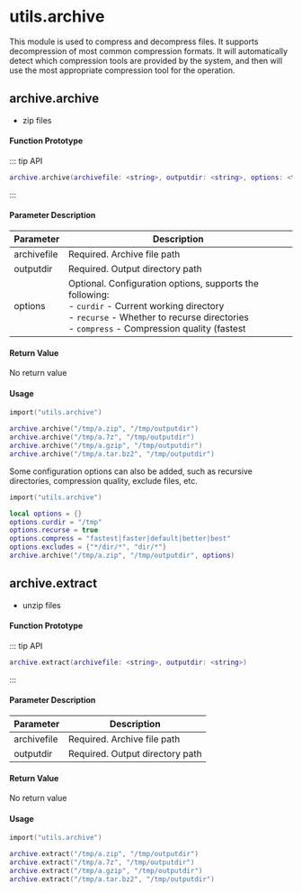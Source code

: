 
# utils.archive

This module is used to compress and decompress files. It supports decompression of most common compression formats. It will automatically detect which compression tools are provided by the system, and then will use the most appropriate compression tool for the operation.

## archive.archive

- zip files

#### Function Prototype

::: tip API
```lua
archive.archive(archivefile: <string>, outputdir: <string>, options: <table>)
```
:::

#### Parameter Description

| Parameter | Description |
|-----------|-------------|
| archivefile | Required. Archive file path |
| outputdir | Required. Output directory path |
| options | Optional. Configuration options, supports the following:<br>- `curdir` - Current working directory<br>- `recurse` - Whether to recurse directories<br>- `compress` - Compression quality (fastest|faster|default|better|best)<br>- `excludes` - Exclude files list |

#### Return Value

No return value

#### Usage

```lua
import("utils.archive")

archive.archive("/tmp/a.zip", "/tmp/outputdir")
archive.archive("/tmp/a.7z", "/tmp/outputdir")
archive.archive("/tmp/a.gzip", "/tmp/outputdir")
archive.archive("/tmp/a.tar.bz2", "/tmp/outputdir")
```

Some configuration options can also be added, such as recursive directories, compression quality, exclude files, etc.

```lua
import("utils.archive")

local options = {}
options.curdir = "/tmp"
options.recurse = true
options.compress = "fastest|faster|default|better|best"
options.excludes = {"*/dir/*", "dir/*"}
archive.archive("/tmp/a.zip", "/tmp/outputdir", options)
```

## archive.extract

- unzip files

#### Function Prototype

::: tip API
```lua
archive.extract(archivefile: <string>, outputdir: <string>)
```
:::

#### Parameter Description

| Parameter | Description |
|-----------|-------------|
| archivefile | Required. Archive file path |
| outputdir | Required. Output directory path |

#### Return Value

No return value

#### Usage

```lua
import("utils.archive")

archive.extract("/tmp/a.zip", "/tmp/outputdir")
archive.extract("/tmp/a.7z", "/tmp/outputdir")
archive.extract("/tmp/a.gzip", "/tmp/outputdir")
archive.extract("/tmp/a.tar.bz2", "/tmp/outputdir")
```
